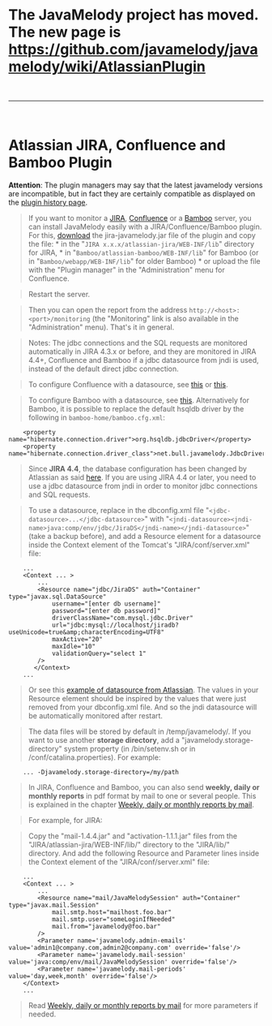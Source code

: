 # The JavaMelody project has moved. The new page is https://github.com/javamelody/javamelody/wiki/AtlassianPlugin #

<br />

---

<br />


# Atlassian JIRA, Confluence and Bamboo Plugin #

**Attention**: The plugin managers may say that the latest javamelody versions are incompatible, but in fact they are certainly compatible as displayed on the [plugin history page](https://marketplace.atlassian.com/plugins/net.bull.javamelody/versions).

> If you want to monitor a [JIRA](http://www.atlassian.com/software/jira/),
> [Confluence](http://www.atlassian.com/software/confluence/) or a [Bamboo](http://www.atlassian.com/software/bamboo/) server, you can install JavaMelody easily
> with a JIRA/Confluence/Bamboo plugin. For this, [download](https://github.com/javamelody/javamelody/releases) the jira-javamelody.jar file of the plugin
> and copy the file:
    * in the "`JIRA x.x.x/atlassian-jira/WEB-INF/lib`" directory for JIRA,
    * in "`Bamboo/atlassian-bamboo/WEB-INF/lib`" for Bamboo (or in "`Bamboo/webapp/WEB-INF/lib`" for older Bamboo)
    * or upload the file with the "Plugin manager" in the "Administration" menu for Confluence.

> Restart the server.

> Then you can open the report from the address `http://<host>:<port>/monitoring` (the "Monitoring" link is also available in the "Administration" menu).
> That's it in general.

> Notes: The jdbc connections and the SQL requests are monitored automatically in JIRA 4.3.x or before, and they are monitored in JIRA 4.4+, Confluence and Bamboo if a jdbc datasource from jndi is used, instead of the default direct jdbc connection.

> To configure Confluence with a datasource, see [this](http://confluence.atlassian.com/display/DOC/Database+Configuration) or [this](http://confluence.atlassian.com/display/DOC/Configuring+a+PostgreSQL+Datasource+in+Apache+Tomcat).

> To configure Bamboo with a datasource, see [this](http://confluence.atlassian.com/display/BAMBOO/Connecting+Bamboo+to+an+external+database).
> Alternatively for Bamboo, it is possible to replace the default hsqldb driver by the following in `bamboo-home/bamboo.cfg.xml`:
```
	<property name="hibernate.connection.driver">org.hsqldb.jdbcDriver</property>
	<property name="hibernate.connection.driver_class">net.bull.javamelody.JdbcDriver</property>
```

> Since **JIRA 4.4**, the database configuration has been changed by Atlassian as said [here](http://confluence.atlassian.com/display/JIRA/JIRA+4.4+Upgrade+Notes#JIRA44UpgradeNotes-MigratingYourDatabaseConfiguration).
> If you are using JIRA 4.4 or later, you need to use a jdbc datasource from jndi in order to monitor jdbc connections and SQL requests.

> To use a datasource, replace in the dbconfig.xml file "`<jdbc-datasource>...</jdbc-datasource>`"
> with "`<jndi-datasource><jndi-name>java:comp/env/jdbc/JiraDS</jndi-name></jndi-datasource>`" (take a backup before),
> and add a Resource element for a datasource inside the Context element of the Tomcat's "JIRA/conf/server.xml" file:

```
	...
	<Context ... > 
		...
		<Resource name="jdbc/JiraDS" auth="Container" type="javax.sql.DataSource"
			username="[enter db username]"
			password="[enter db password]"
			driverClassName="com.mysql.jdbc.Driver"
			url="jdbc:mysql://localhost/jiradb?useUnicode=true&amp;characterEncoding=UTF8"
			maxActive="20"
			maxIdle="10"
			validationQuery="select 1"
		/>
       </Context>
	...
```

> Or see this [example of datasource from Atlassian](http://confluence.atlassian.com/display/JIRA043/Connecting+JIRA+to+MySQL#ConnectingJIRAtoMySQL-51ConfigureyourapplicationservertoconnecttoMySQL). The values in your Resource element should be inspired by the values that were just removed from your dbconfig.xml file.
> And so the jndi datasource will be automatically monitored after restart.


> The data files will be stored by default in <installation directory>/temp/javamelody/. If you want to use another **storage directory**, add a "javamelody.storage-directory" system property (in <installation directory>/bin/setenv.sh or in <installation directory>/conf/catalina.properties). For example:

```
	... -Djavamelody.storage-directory=/my/path
```

> In JIRA, Confluence and Bamboo, you can also send **weekly, daily or monthly reports** in pdf format by mail to one or several people.
> This is explained in the chapter [Weekly, daily or monthly reports by mail](UserGuide#14._Weekly,_daily_or_monthly_reports_by_mail.md).

> For example, for JIRA:

> Copy the "mail-1.4.4.jar" and "activation-1.1.1.jar" files from the "JIRA/atlassian-jira/WEB-INF/lib/" directory
> to the "JIRA/lib/" directory.
> And add the following Resource and Parameter lines inside the Context element of the "JIRA/conf/server.xml" file:

```
	...
	<Context ... > 
		...
		<Resource name="mail/JavaMelodySession" auth="Container" type="javax.mail.Session"
			mail.smtp.host="mailhost.foo.bar"
			mail.smtp.user="someLoginIfNeeded"
			mail.from="javamelody@foo.bar"
		/>
		<Parameter name='javamelody.admin-emails' value='admin1@company.com,admin2@company.com' override='false'/>
		<Parameter name='javamelody.mail-session' value='java:comp/env/mail/JavaMelodySession' override='false'/>
		<Parameter name='javamelody.mail-periods' value='day,week,month' override='false'/>
	</Context>
	...
```

> Read [Weekly, daily or monthly reports by mail](UserGuide#14._Weekly,_daily_or_monthly_reports_by_mail.md) for more parameters if needed.